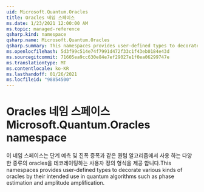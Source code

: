 ```yaml
---
uid: Microsoft.Quantum.Oracles
title: Oracles 네임 스페이스
ms.date: 1/23/2021 12:00:00 AM
ms.topic: managed-reference
qsharp.kind: namespace
qsharp.name: Microsoft.Quantum.Oracles
qsharp.summary: This namespaces provides user-defined types to decorate various kinds of oracles by their intended use in quantum algorithms such as phase estimation and amplitude amplification.
ms.openlocfilehash: 5d3f99c514e74f7991d472f33c1f43eb0184e43d
ms.sourcegitcommit: 71605ea9cc630e84e7ef29027e1f0ea06299747e
ms.translationtype: MT
ms.contentlocale: ko-KR
ms.lasthandoff: 01/26/2021
ms.locfileid: "98854500"
---
```

# <a name="microsoftquantumoracles-namespace"></a><span data-ttu-id="73225-102">Oracles 네임 스페이스</span><span class="sxs-lookup"><span data-stu-id="73225-102">Microsoft.Quantum.Oracles namespace</span></span>

<span data-ttu-id="73225-103">이 네임 스페이스는 단계 예측 및 진폭 증폭과 같은 퀀텀 알고리즘에서 사용 하는 다양 한 종류의 oracles을 데코레이팅하는 사용자 정의 형식을 제공 합니다.</span><span class="sxs-lookup"><span data-stu-id="73225-103">This namespaces provides user-defined types to decorate various kinds of oracles by their intended use in quantum algorithms such as phase estimation and amplitude amplification.</span></span>


